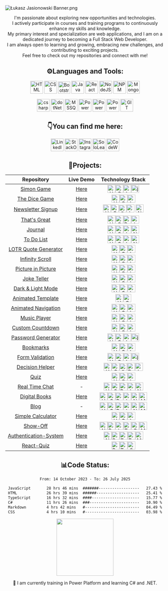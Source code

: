 <img src="https://i.ibb.co/tZSvQ03/banner-Neww.png" alt="Łukasz Jasionowski Banner.png">
<p align="center">I'm passionate about exploring new opportunities and technologies.<br>
I actively participate in courses and training programs to continuously enhance my skills and knowledge.<br>
My primary interest and specialization are web applications, and I am on a dedicated journey to becoming a Full Stack Web Developer.<br>
I am always open to learning and growing, embracing new challenges, and contributing to exciting projects.<br>
Feel free to check out my repositories and connect with me!
</p>
<h2 align="center">⚙️Languages and Tools:</h2>
<p align="center">
    <img src="https://www.svgrepo.com/show/452228/html-5.svg" alt="HTML" title="HTML" height="40px">
    <img src="https://www.svgrepo.com/show/452185/css-3.svg" alt="CSS" title="CSS" height="40px">
    <img src="https://upload.wikimedia.org/wikipedia/commons/b/b2/Bootstrap_logo.svg" alt="Bootstrap" title="Bootstrap"
        height="38px">
    <img src="https://www.svgrepo.com/show/452045/js.svg" alt="Java Script" title="Java Script" height="40px">
    <img src="https://www.svgrepo.com/show/452092/react.svg" alt="React" title="React" height="40px">
    <img src="https://www.svgrepo.com/show/439238/nodejs.svg" alt="NodeJS" title="NodeJS" height="40px">
    <img src="https://www.svgrepo.com/show/452077/npm.svg" alt="NPM" title="NPM" height="40px">
    <img src="https://www.vectorlogo.zone/logos/mongodb/mongodb-icon.svg" alt="MongoDB" title="MongoDB" height="40px">
</p>
<p align="center">
    <img src="https://www.svgrepo.com/show/452184/csharp.svg" alt="csharp" title="csharp" height="40px">
    <img src="https://upload.wikimedia.org/wikipedia/commons/e/ee/.NET_Core_Logo.svg" alt="dotNet" title="dotNet" height="40px">
    <img src="https://www.freeiconspng.com/uploads/sql-server-icon-png-8.png" alt="MSSQL" Title="MSSQL"
        height="40px">
    <img src="https://powerwiki.net/images/4/48/Powerautomate.svg" alt="Power Automate" title="Power Automate"
        height="40px">
    <img src="https://powerwiki.net/images/f/f7/Powerapps.svg" alt="Power Apps" title="Power Apps"
        height="40px">
    <img src="https://powerwiki.net/images/a/aa/PowerBI_scalable.svg" alt="Power BI" title="Power BI"
        height="40px">
    <img src="https://www.vectorlogo.zone/logos/git-scm/git-scm-icon.svg" alt="GIT" title="GIT" height="40px">
</p>
<h2 align="center">👇You can find me here:</h2>
<p align="center">
    <a href="https://www.linkedin.com/in/lukasz-jasionowski/" target="_blank"><img
            src="https://www.svgrepo.com/show/475661/linkedin-color.svg" alt="LinkedIn" title="LinkedIn"
            height="40px"></a>
    <a href="https://stackoverflow.com/users/18272621/%C5%81ukasz-jasionowski" target="_blank"><img
            src="https://upload.wikimedia.org/wikipedia/commons/e/ef/Stack_Overflow_icon.svg" alt="StackOverflow"
            title="Stack Overflow" height="40px"></a>
    <a href="https://www.instagram.com/fitrunner.json/" target="_blank"><img
            src="https://www.svgrepo.com/show/452229/instagram-1.svg" alt="Instagram" title="Instagram"
            height="40px"></a>
    <a href="https://www.sololearn.com/profile/22078199/" target="_blank"><img
            src="https://blob.sololearn.com/avatars/sololearn.png" alt="SoloLearn" title="SoloLearn" height="40px"></a>
    <a href="https://www.codewars.com/users/Lukasz-Jasionowski" target="_blank"><img
            src="https://www.codewars.com/packs/assets/logo.f607a0fb.svg" alt="CodeWars" title="CodeWars"
            height="40px"></a>
</p>
<h2 align="center">📔Projects:</h2>

<div align="center">

| Repository  | Live Demo  | Technology Stack  |
| :---------: | :--------: | :---------------: |
|<a href="https://github.com/Lukasz-Jasionowski/Simon-Game" target="_blank">Simon Game</a>| <a href="https://lukasz-jasionowski.github.io/Simon-Game/" target="_blank">Here</a> | <img src="https://www.svgrepo.com/show/452228/html-5.svg" alt="HTML" title="HTML" height="25px"><img src="https://www.svgrepo.com/show/452185/css-3.svg" alt="CSS" title="CSS" height="25px"><img src="https://www.svgrepo.com/show/452045/js.svg" alt="Java Script" title="Java Script" height="25px"><img src="https://www.svgrepo.com/show/452242/jquery.svg" alt="jQuery" title="jQuery" height="25px"> |
| <a href="https://github.com/Lukasz-Jasionowski/The-Dice-Game" target="_blank">The Dice Game</a> | <a href="https://lukasz-jasionowski.github.io/The-Dice-Game/" target="_blank">Here</a> | <img src="https://www.svgrepo.com/show/452228/html-5.svg" alt="HTML" title="HTML" height="25px"><img src="https://www.svgrepo.com/show/452185/css-3.svg" alt="CSS" title="CSS" height="25px"><img src="https://www.svgrepo.com/show/452045/js.svg" alt="Java Script" title="Java Script" height="25px"> |
| <a href="https://github.com/Lukasz-Jasionowski/Newsletter-Signup" target="_blank">Newsletter Signup</a> | <a href="https://newsletter-signup-spoq.onrender.com/" target="_blank">Here</a> | <img src="https://www.svgrepo.com/show/452228/html-5.svg" alt="HTML" title="HTML" height="25px"><img src="https://www.svgrepo.com/show/452185/css-3.svg" alt="CSS" title="CSS" height="25px"><img src="https://upload.wikimedia.org/wikipedia/commons/b/b2/Bootstrap_logo.svg" alt="Bootstrap" title="Bootstrap" height="24px"><img src="https://www.svgrepo.com/show/452045/js.svg" alt="Java Script" title="Java Script" height="25px">  <img src="https://www.svgrepo.com/show/439238/nodejs.svg" alt="NodeJS" title="NodeJS" height="25px"> |
| <a href="https://github.com/Lukasz-Jasionowski/ThatsGreat" target="_blank">That's Great</a> | <a href="https://l-jasionowski-that-s-great.web.app/" target="_blank">Here</a> | <img src="https://www.svgrepo.com/show/452228/html-5.svg" alt="HTML" title="HTML" height="25px"><img src="https://www.svgrepo.com/show/452185/css-3.svg" alt="CSS" title="CSS" height="25px"><img src="https://www.svgrepo.com/show/452092/react.svg" alt="React" title="React" height="25px"><img src="https://www.svgrepo.com/show/452045/js.svg" alt="Java Script" title="Java Script" height="25px"> |
| <a href="https://github.com/Lukasz-Jasionowski/Journal" target="_blank">Journal</a> | <a href="https://journal-jynj.onrender.com/" target="_blank">Here</a> | <img src="https://www.svgrepo.com/show/452228/html-5.svg" alt="HTML" title="HTML" height="25px"><img src="https://www.svgrepo.com/show/452185/css-3.svg" alt="CSS" title="CSS" height="25px"><img src="https://www.svgrepo.com/show/452045/js.svg" alt="Java Script" title="Java Script" height="25px"><img src="https://www.svgrepo.com/show/439238/nodejs.svg" alt="NodeJS" title="NodeJS" height="25px"> |
|  <a href="https://github.com/Lukasz-Jasionowski/To-Do-List" target="_blank">To Do List</a> | <a href="https://to-do-list-lg4d.onrender.com/" target="_blank">Here</a> | <img src="https://www.svgrepo.com/show/452228/html-5.svg" alt="HTML" title="HTML" height="25px"><img src="https://www.svgrepo.com/show/452185/css-3.svg" alt="CSS" title="CSS" height="25px"><img src="https://www.svgrepo.com/show/452045/js.svg" alt="Java Script" title="Java Script" height="25px"><img src="https://www.svgrepo.com/show/439238/nodejs.svg" alt="NodeJS" title="NodeJS" height="25px"> |
|  <a href="https://github.com/Lukasz-Jasionowski/LOTR-Quote-Generator" target="_blank">LOTR Quote Generator</a> | <a href="https://lukasz-jasionowski.github.io/LOTR-Quote-Generator/" target="_blank">Here</a> | <img src="https://www.svgrepo.com/show/452228/html-5.svg" alt="HTML" title="HTML" height="25px"><img src="https://www.svgrepo.com/show/452185/css-3.svg" alt="CSS" title="CSS" height="25px"><img src="https://www.svgrepo.com/show/452045/js.svg" alt="Java Script" title="Java Script" height="25px"> |
| <a href="https://github.com/Lukasz-Jasionowski/Infinity-Scroll" target="_blank">Infinity Scroll</a> | <a href="https://infinity-scroll.w3spaces.com/" target="_blank">Here</a> | <img src="https://www.svgrepo.com/show/452228/html-5.svg" alt="HTML" title="HTML" height="25px"><img src="https://www.svgrepo.com/show/452185/css-3.svg" alt="CSS" title="CSS" height="25px"><img src="https://www.svgrepo.com/show/452045/js.svg" alt="Java Script" title="Java Script" height="25px"> |
|     <a href="https://github.com/Lukasz-Jasionowski/Picture-in-Picture" target="_blank">Picture in Picture</a> | <a href="https://lukasz-jasionowski.github.io/Picture-in-Picture/" target="_blank">Here</a> | <img src="https://www.svgrepo.com/show/452228/html-5.svg" alt="HTML" title="HTML" height="25px"><img src="https://www.svgrepo.com/show/452185/css-3.svg" alt="CSS" title="CSS" height="25px"><img src="https://www.svgrepo.com/show/452045/js.svg" alt="Java Script" title="Java Script" height="25px"> |
|  <a href="https://github.com/Lukasz-Jasionowski/Joke-Teller" target="_blank">Joke Teller</a> | <a href="https://lukasz-jasionowski.github.io/Joke-Teller/" target="_blank">Here</a> | <img src="https://www.svgrepo.com/show/452228/html-5.svg" alt="HTML" title="HTML" height="25px"><img src="https://www.svgrepo.com/show/452185/css-3.svg" alt="CSS" title="CSS" height="25px"><img src="https://www.svgrepo.com/show/452045/js.svg" alt="Java Script" title="Java Script" height="25px"> |
| <a href="https://github.com/Lukasz-Jasionowski/Light-Dark-Mode" target="_blank">Dark & Light Mode</a> | <a href="https://lukasz-jasionowski.github.io/Light-Dark-Mode/" target="_blank">Here</a> | <img src="https://www.svgrepo.com/show/452228/html-5.svg" alt="HTML" title="HTML" height="25px"><img src="https://www.svgrepo.com/show/452185/css-3.svg" alt="CSS" title="CSS" height="25px"><img src="https://www.svgrepo.com/show/452045/js.svg" alt="Java Script" title="Java Script" height="25px"> |
| <a href="https://github.com/Lukasz-Jasionowski/Animated-Template" target="_blank">Animated Template</a> | <a href="https://lukasz-jasionowski.github.io/Animated-Template/" target="_blank">Here</a> | <img src="https://www.svgrepo.com/show/452228/html-5.svg" alt="HTML" title="HTML" height="25px"><img src="https://www.svgrepo.com/show/452185/css-3.svg" alt="CSS" title="CSS" height="25px"> |
| <a href="https://github.com/Lukasz-Jasionowski/Animated-Navigation" target="_blank">Animated Navigation</a> | <a href="https://lukasz-jasionowski.github.io/Animated-Navigation/" target="_blank">Here</a> | <img src="https://www.svgrepo.com/show/452228/html-5.svg" alt="HTML" title="HTML" height="25px"><img src="https://www.svgrepo.com/show/452185/css-3.svg" alt="CSS" title="CSS" height="25px"><img src="https://www.svgrepo.com/show/452045/js.svg" alt="Java Script" title="Java Script" height="25px"> |
| <a href="https://github.com/Lukasz-Jasionowski/Music-Player" target="_blank">Music Player</a> | <a href="https://lukasz-jasionowski.github.io/Music-Player/" target="_blank">Here</a> | <img src="https://www.svgrepo.com/show/452228/html-5.svg" alt="HTML" title="HTML" height="25px"><img src="https://www.svgrepo.com/show/452185/css-3.svg" alt="CSS" title="CSS" height="25px"><img src="https://www.svgrepo.com/show/452045/js.svg" alt="Java Script" title="Java Script" height="25px"> |
| <a href="https://github.com/Lukasz-Jasionowski/Custom-Countdown" target="_blank">Custom Countdown</a> | <a href="https://lukasz-jasionowski.github.io/Custom-Countdown/" target="_blank">Here</a> | <img src="https://www.svgrepo.com/show/452228/html-5.svg" alt="HTML" title="HTML" height="25px"><img src="https://www.svgrepo.com/show/452185/css-3.svg" alt="CSS" title="CSS" height="25px"><img src="https://www.svgrepo.com/show/452045/js.svg" alt="Java Script" title="Java Script" height="25px"> |
|     <a href="https://github.com/Lukasz-Jasionowski/Password-Generator" target="_blank">Password Generator</a> | <a href="https://lukasz-jasionowski.github.io/Password-Generator/" target="_blank">Here</a> | <img src="https://www.svgrepo.com/show/452228/html-5.svg" alt="HTML" title="HTML" height="25px"><img src="https://www.svgrepo.com/show/452185/css-3.svg" alt="CSS" title="CSS" height="25px"><img src="https://www.svgrepo.com/show/452045/js.svg" alt="Java Script" title="Java Script" height="25px"><img src="https://www.svgrepo.com/show/452242/jquery.svg" alt="jQuery" title="jQuery" height="25px"> |
| <a href="https://github.com/Lukasz-Jasionowski/Bookmarks" target="_blank">Bookmarks</a> | <a href="https://lukasz-jasionowski.github.io/Bookmarks/" target="_blank">Here</a> | <img src="https://www.svgrepo.com/show/452228/html-5.svg" alt="HTML" title="HTML" height="25px"><img src="https://www.svgrepo.com/show/452185/css-3.svg" alt="CSS" title="CSS" height="25px"><img src="https://www.svgrepo.com/show/452045/js.svg" alt="Java Script" title="Java Script" height="25px"> |
| <a href="https://github.com/Lukasz-Jasionowski/Form-Validation" target="_blank">Form Validation</a> | <a href="https://lukasz-jasionowski.github.io/Form-Validation/" target="_blank">Here</a> | <img src="https://www.svgrepo.com/show/452228/html-5.svg" alt="HTML" title="HTML" height="25px"><img src="https://www.svgrepo.com/show/452185/css-3.svg" alt="CSS" title="CSS" height="25px"><img src="https://www.svgrepo.com/show/452045/js.svg" alt="Java Script" title="Java Script" height="25px"><img src="https://www.svgrepo.com/show/452242/jquery.svg" alt="jQuery" title="jQuery" height="25px"> |
| <a href="https://github.com/Lukasz-Jasionowski/Decision-Helper" target="_blank">Decision Helper</a> | <a href="https://lj-decision-helper.web.app/" target="_blank">Here</a> | <img src="https://www.svgrepo.com/show/452228/html-5.svg" alt="HTML" title="HTML" height="25px"><img src="https://www.svgrepo.com/show/452185/css-3.svg" alt="CSS" title="CSS" height="25px"><img src="https://upload.wikimedia.org/wikipedia/commons/b/b2/Bootstrap_logo.svg" alt="Bootstrap" title="Bootstrap" height="24px"><img src="https://www.svgrepo.com/show/452092/react.svg" alt="React" title="React" height="25px"><img src="https://www.svgrepo.com/show/452045/js.svg" alt="Java Script" title="Java Script" height="25px"> |
 <a href="https://github.com/Lukasz-Jasionowski/Quiz" target="_blank">Quiz</a> | <a href="https://lukasz-jasionowski.github.io/Quiz/" target="_blank">Here</a> | <img src="https://www.svgrepo.com/show/452228/html-5.svg" alt="HTML" title="HTML" height="25px"><img src="https://www.svgrepo.com/show/452185/css-3.svg" alt="CSS" title="CSS" height="25px"><img src="https://www.svgrepo.com/show/452045/js.svg" alt="Java Script" title="Java Script" height="25px">|
 <a href="https://github.com/Lukasz-Jasionowski/Real-Time-Chat" target="_blank">Real Time Chat</a> | - | <img src="https://www.svgrepo.com/show/452228/html-5.svg" alt="HTML" title="HTML" height="25px"><img src="https://www.svgrepo.com/show/452185/css-3.svg" alt="CSS" title="CSS" height="25px"><img src="https://www.svgrepo.com/show/452092/react.svg" alt="React" title="React" height="25px"><img src="https://www.svgrepo.com/show/452045/js.svg" alt="Java Script" title="Java Script" height="25px"><img src="https://www.svgrepo.com/show/439238/nodejs.svg" alt="NodeJS" title="NodeJS" height="25px">|
 <a href="https://github.com/Lukasz-Jasionowski/Digital-Books" target="_blank">Digital Books</a> | <a href="https://digital-book.onrender.com/" target="_blank">Here</a> | <img src="https://www.svgrepo.com/show/452228/html-5.svg" alt="HTML" title="HTML" height="25px"><img src="https://www.svgrepo.com/show/452185/css-3.svg" alt="CSS" title="CSS" height="25px"><img src="https://www.svgrepo.com/show/452092/react.svg" alt="React" title="React" height="25px"><img src="https://www.svgrepo.com/show/452045/js.svg" alt="Java Script" title="Java Script" height="25px"><img src="https://www.svgrepo.com/show/439238/nodejs.svg" alt="NodeJS" title="NodeJS" height="25px"><img src="https://www.vectorlogo.zone/logos/mongodb/mongodb-icon.svg" alt="MongoDB" title="MongoDB" height="25px">|
 <a href="https://github.com/Lukasz-Jasionowski/Blog" target="_blank">Blog</a> | - | <img src="https://www.svgrepo.com/show/452228/html-5.svg" alt="HTML" title="HTML" height="25px"><img src="https://www.svgrepo.com/show/452185/css-3.svg" alt="CSS" title="CSS" height="25px"><img src="https://www.svgrepo.com/show/452092/react.svg" alt="React" title="React" height="25px"><img src="https://www.svgrepo.com/show/452045/js.svg" alt="Java Script" title="Java Script" height="25px"><img src="https://www.svgrepo.com/show/439238/nodejs.svg" alt="NodeJS" title="NodeJS" height="25px"><img src="https://www.vectorlogo.zone/logos/mongodb/mongodb-icon.svg" alt="MongoDB" title="MongoDB" height="25px">|
 <a href="https://github.com/Lukasz-Jasionowski/Calculator" target="_blank">Simple Calculator</a> | <a href="https://lukasz-jasionowski.github.io/Calculator/" target="_blank">Here</a> | <img src="https://www.svgrepo.com/show/452228/html-5.svg" alt="HTML" title="HTML" height="25px"><img src="https://www.svgrepo.com/show/452185/css-3.svg" alt="CSS" title="CSS" height="25px"><img src="https://www.svgrepo.com/show/452045/js.svg" alt="Java Script" title="Java Script" height="25px">|
 <a href="https://github.com/Lukasz-Jasionowski/Show-Off" target="_blank">Show-Off</a> | <a href="https://show-off-js.vercel.app/" target="_blank">Here</a> | <img src="https://svgshare.com/i/z4C.svg" alt="Next.js" title="Next.js" height="25px"><img src="https://www.svgrepo.com/show/452092/react.svg" alt="React" title="React" height="25px"><img src="https://www.svgrepo.com/show/452045/js.svg" alt="Java Script" title="Java Script" height="25px"><img src="https://www.svgrepo.com/show/374118/tailwind.svg" alt="Tailwind" title="Tailwind" height="25px"><img src="https://www.svgrepo.com/show/452185/css-3.svg" alt="CSS" title="CSS" height="25px"><img src="https://www.vectorlogo.zone/logos/mongodb/mongodb-icon.svg" alt="MongoDB" title="MongoDB" height="25px">|
 <a href="https://github.com/Lukasz-Jasionowski/Authentication-System" target="_blank">Authentication-System</a> | <a href="https://authentication-system-ten.vercel.app" target="_blank">Here</a> | <img src="https://svgshare.com/i/z4C.svg" alt="Next.js" title="Next.js" height="25px"><img src="https://www.svgrepo.com/show/452092/react.svg" alt="React" title="React" height="25px"><img src="https://www.svgrepo.com/show/439022/typescript.svg" alt="Type Script" title="Type Script" height="25px"><img src="https://www.svgrepo.com/show/374118/tailwind.svg" alt="Tailwind" title="Tailwind" height="25px"><img src="https://www.vectorlogo.zone/logos/mongodb/mongodb-icon.svg" alt="MongoDB" title="MongoDB" height="25px">|
 <a href="https://github.com/Lukasz-Jasionowski/React-Quiz" target="_blank">React-Quiz</a> | <a href="https://quiz-mrgx.onrender.com/" target="_blank">Here</a> | <img src="https://www.svgrepo.com/show/452092/react.svg" alt="React" title="React" height="25px"><img src="https://www.svgrepo.com/show/439022/typescript.svg" alt="Type Script" title="Type Script" height="25px"><img src="https://www.svgrepo.com/show/452185/css-3.svg" alt="CSS" title="CSS" height="25px"> |
</div>

<h2 align="center">📊Code Status:</h2>

<div align="center">
    
<!--START_SECTION:waka-->

```txt
From: 14 October 2023 - To: 26 July 2025

JavaScript       28 hrs 46 mins  #######------------------   27.43 %
HTML             26 hrs 39 mins  ######-------------------   25.41 %
TypeScript       16 hrs 32 mins  ####---------------------   15.77 %
C#               11 hrs 26 mins  ###----------------------   10.90 %
Markdown         4 hrs 42 mins   #------------------------   04.49 %
CSS              4 hrs 10 mins   #------------------------   03.98 %
```

<!--END_SECTION:waka-->

</div>

<p align="center">
       <a align="center" href="http://www.github.com/Lukasz-Jasionowski"><img
            src="https://github-readme-stats.vercel.app/api/top-langs/?username=Lukasz-Jasionowski&theme=react&hide_border=true&include_all_commits=true&count_private=true&layout=compact"
            height="180" /></a>
</p>


<p align="center">🎯 I am currently training in Power Platform and learning C# and .NET.</p>
